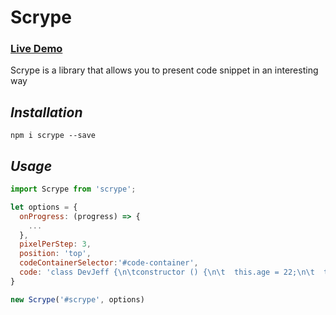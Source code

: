 # Scrype

### [Live Demo](https://devjeff.info)

Scrype is a library that allows you to present code snippet in an interesting way

## *Installation*

    npm i scrype --save

## *Usage*

~~~ javascript
import Scrype from 'scrype';

let options = {
  onProgress: (progress) => {
    ...
  },
  pixelPerStep: 3,
  position: 'top',
  codeContainerSelector:'#code-container',
  code: 'class DevJeff {\n\tconstructor () {\n\t  this.age = 22;\n\t  this.sex = \'F\'~~M\';\n\t  this.from = \'Hong Kang ~~~~ong\';\n\t}\n\tabout () {...}\n\tprojects () {...}\n\tblog () {...}\n}\n> let person = new DevJeff();'
}

new Scrype('#scrype', options)
~~~
